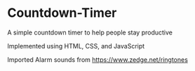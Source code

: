 # Countdown-Timer
A simple countdown timer to help people stay productive

Implemented using HTML, CSS, and JavaScript

Imported Alarm sounds from https://www.zedge.net/ringtones
